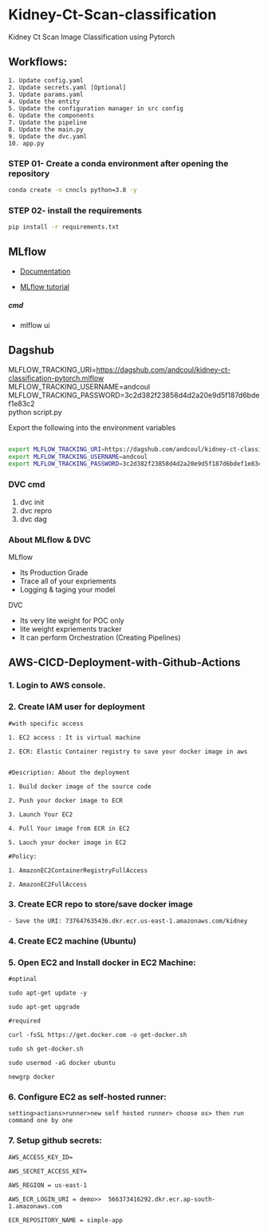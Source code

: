 # Kidney-Ct-Scan-classification
Kidney Ct Scan Image Classification using Pytorch

## Workflows:

    1. Update config.yaml
    2. Update secrets.yaml [Optional]
    3. Update params.yaml
    4. Update the entity
    5. Update the configuration manager in src config
    6. Update the components
    7. Update the pipeline 
    8. Update the main.py
    9. Update the dvc.yaml
    10. app.py

### STEP 01- Create a conda environment after opening the repository

```bash
conda create -n cnncls python=3.8 -y
```

### STEP 02- install the requirements
```bash
pip install -r requirements.txt
```

## MLflow

- [Documentation](https://mlflow.org/docs/latest/index.html)

- [MLflow tutorial](https://youtu.be/qdcHHrsXA48?si=bD5vDS60akNphkem)

##### cmd
- mlflow ui

## Dagshub
MLFLOW_TRACKING_URI=https://dagshub.com/andcoul/kidney-ct-classification-pytorch.mlflow \
MLFLOW_TRACKING_USERNAME=andcoul \
MLFLOW_TRACKING_PASSWORD=3c2d382f23858d4d2a20e9d5f187d6bdef1e83c2 \
python script.py

Export the following into the environment variables

```bash

export MLFLOW_TRACKING_URI=https://dagshub.com/andcoul/kidney-ct-classification-pytorch.mlflow
export MLFLOW_TRACKING_USERNAME=andcoul
export MLFLOW_TRACKING_PASSWORD=3c2d382f23858d4d2a20e9d5f187d6bdef1e83c2

```

### DVC cmd

1. dvc init
2. dvc repro
3. dvc dag


### About MLflow & DVC

MLflow

 - Its Production Grade
 - Trace all of your expriements
 - Logging & taging your model


DVC 

 - Its very lite weight for POC only
 - lite weight expriements tracker
 - It can perform Orchestration (Creating Pipelines)

## AWS-CICD-Deployment-with-Github-Actions

### 1. Login to AWS console.

### 2. Create IAM user for deployment

	#with specific access

	1. EC2 access : It is virtual machine

	2. ECR: Elastic Container registry to save your docker image in aws


	#Description: About the deployment

	1. Build docker image of the source code

	2. Push your docker image to ECR

	3. Launch Your EC2 

	4. Pull Your image from ECR in EC2

	5. Lauch your docker image in EC2

	#Policy:

	1. AmazonEC2ContainerRegistryFullAccess

	2. AmazonEC2FullAccess

	
### 3. Create ECR repo to store/save docker image
    - Save the URI: 737647635436.dkr.ecr.us-east-1.amazonaws.com/kidney

	
### 4. Create EC2 machine (Ubuntu) 

### 5. Open EC2 and Install docker in EC2 Machine:
	
	
	#optinal

	sudo apt-get update -y

	sudo apt-get upgrade
	
	#required

	curl -fsSL https://get.docker.com -o get-docker.sh

	sudo sh get-docker.sh

	sudo usermod -aG docker ubuntu

	newgrp docker
	
### 6. Configure EC2 as self-hosted runner:
    setting>actions>runner>new self hosted runner> choose os> then run command one by one


### 7. Setup github secrets:

    AWS_ACCESS_KEY_ID=

    AWS_SECRET_ACCESS_KEY=

    AWS_REGION = us-east-1

    AWS_ECR_LOGIN_URI = demo>>  566373416292.dkr.ecr.ap-south-1.amazonaws.com

    ECR_REPOSITORY_NAME = simple-app



